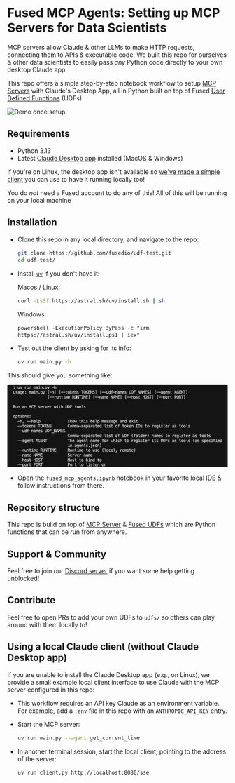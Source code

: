 # Fused MCP Agents: Setting up MCP Servers for Data Scientists

MCP servers allow Claude & other LLMs to make HTTP requests, connecting them to APIs & executable code. We built this repo for ourselves & other data scientists to easily pass _any_ Python code directly to your own desktop Claude app. 

This repo offers a simple step-by-step notebook workflow to setup [MCP Servers](https://modelcontextprotocol.io/introduction) with Claude's Desktop App, all in Python built on top of Fused [User Defined Functions](https://docs.fused.io/core-concepts/write/) (UDFs).

![Demo once setup](https://fused-magic.s3.us-west-2.amazonaws.com/udf-mcp-repo/readme_asset/mcp_demo_fused_notebook_2.5x.gif)

## Requirements
- Python 3.13
- Latest [Claude Desktop app](https://claude.ai/download) installed (MacOS & Windows)

If you're on Linux, the desktop app isn't available so [we've made a simple client](#using-a-local-claude-client-without-claude-desktop-app) you can use to have it running locally too!

You do _not_ need a Fused account to do any of this! All of this will be running on your local machine

## Installation

- Clone this repo in any local directory, and navigate to the repo:

  ```bash
  git clone https://github.com/fusedio/udf-test.git
  cd udf-test/
  ```

- Install [`uv`](https://docs.astral.sh/uv/getting-started/installation/)
  if you don't have it:

  Macos / Linux:
  ```bash
  curl -LsSf https://astral.sh/uv/install.sh | sh
  ```

  Windows:
  ```
  powershell -ExecutionPolicy ByPass -c "irm https://astral.sh/uv/install.ps1 | iex"
  ```

- Test out the client by asking for its info:

  ```bash
  uv run main.py -h
  ```

This should give you something like:

![uv helper output function](/img/uv_run_helper_output.png)

- Open the `fused_mcp_agents.ipynb` notebook in your favorite local IDE & follow instructions from there.

## Repository structure

This repo is build on top of [MCP Server](https://modelcontextprotocol.io/introduction) & [Fused UDFs](https://docs.fused.io/core-concepts/write/) which are Python functions that can be run from anywhere.

## Support & Community

Feel free to join our [Discord server](https://discord.com/invite/BxS5wMzdRk) if you want some help getting unblocked!

## Contribute

Feel free to open PRs to add your own UDFs to `udfs/` so others can play around with them locally to!

## Using a local Claude client (without Claude Desktop app)

If you are unable to install the Claude Desktop app (e.g., on Linux), we provide
a small example local client interface to use Claude with the MCP server configured
in this repo:

- This workflow requires an API key Claude as an environment variable. For example,
  add a `.env` file in this repo with an `ANTHROPIC_API_KEY` entry.

- Start the MCP server:

  ```bash
  uv run main.py --agent get_current_time
  ```

- In another terminal session, start the local client, pointing to the address of the server:

  ```bash
  uv run client.py http://localhost:8080/sse
  ```
